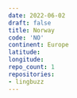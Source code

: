 ```yaml
---
date: 2022-06-02
draft: false
title: Norway
code: 'NO'
continent: Europe
latitude:
longitude:
repo_count: 1
repositories:
- lingbuzz
---
```



